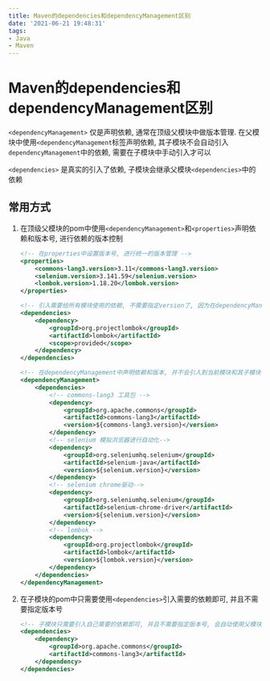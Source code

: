 ```yaml
---
title: Maven的dependencies和dependencyManagement区别
date: '2021-06-21 19:48:31'
tags:
- Java
- Maven
---
```


# Maven的dependencies和dependencyManagement区别

`<dependencyManagement>` 仅是声明依赖, 通常在顶级父模块中做版本管理. 在父模块中使用`<dependencyManagement`标签声明依赖, 其子模块不会自动引入`dependencyManagement`中的依赖, 需要在子模块中手动引入才可以

`<dependencies>` 是真实的引入了依赖, 子模块会继承父模块`<dependencies>`中的依赖

## 常用方式

1. 在顶级父模块的pom中使用`<dependencyManagement>`和`<properties>`声明依赖和版本号, 进行依赖的版本控制

   ```xml
   <!-- 在properties中设置版本号, 进行统一的版本管理 -->
   <properties>
       <commons-lang3.version>3.11</commons-lang3.version>
       <selenium.version>3.141.59</selenium.version>
       <lombok.version>1.18.20</lombok.version>
   </properties>  
   
   <!-- 引入需要给所有模块使用的依赖, 不需要指定version了, 因为在dependencyManagement中已经指定了 -->
   <dependencies>
       <dependency>
           <groupId>org.projectlombok</groupId>
           <artifactId>lombok</artifactId>
           <scope>provided</scope>
       </dependency>
   </dependencies>
   
   <!-- 在dependencyManagement中声明依赖和版本, 并不会引入到当前模块和其子模块中 -->
   <dependencyManagement>
       <dependencies>
           <!-- commons-lang3 工具包 -->
           <dependency>
               <groupId>org.apache.commons</groupId>
               <artifactId>commons-lang3</artifactId>
               <version>${commons-lang3.version}</version>
           </dependency>
           <!-- selenium 模拟浏览器进行自动化-->
           <dependency>
               <groupId>org.seleniumhq.selenium</groupId>
               <artifactId>selenium-java</artifactId>
               <version>${selenium.version}</version>
           </dependency>
           <!-- selenium chrome驱动-->
           <dependency>
               <groupId>org.seleniumhq.selenium</groupId>
               <artifactId>selenium-chrome-driver</artifactId>
               <version>${selenium.version}</version>
           </dependency>
           <!-- lombok -->
           <dependency>
               <groupId>org.projectlombok</groupId>
               <artifactId>lombok</artifactId>
               <version>${lombok.version}</version>
           </dependency>
       </dependencies>
   </dependencyManagement>
   ```

2. 在子模块的pom中只需要使用`<dependencies>`引入需要的依赖即可, 并且不需要指定版本号

   ```xml
   <!-- 子模块只需要引入自己需要的依赖即可, 并且不需要指定版本号, 会自动使用父模块中指定的版本, 通过父模块进行统一的版本管理 -->
   <dependencies>
       <dependency>
           <groupId>org.apache.commons</groupId>
           <artifactId>commons-lang3</artifactId>
       </dependency>
   </dependencies>
   ```
